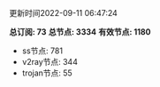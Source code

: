 更新时间2022-09-11 06:47:24

**总订阅: 73**
**总节点: 3334**
**有效节点: 1180**
- ss节点: 781
- v2ray节点: 344
- trojan节点: 55
